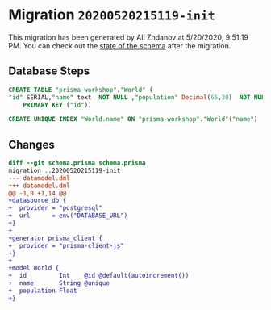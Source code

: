 # Migration `20200520215119-init`

This migration has been generated by Ali Zhdanov at 5/20/2020, 9:51:19 PM.
You can check out the [state of the schema](./schema.prisma) after the migration.

## Database Steps

```sql
CREATE TABLE "prisma-workshop"."World" (
"id" SERIAL,"name" text  NOT NULL ,"population" Decimal(65,30)  NOT NULL ,
    PRIMARY KEY ("id"))

CREATE UNIQUE INDEX "World.name" ON "prisma-workshop"."World"("name")
```

## Changes

```diff
diff --git schema.prisma schema.prisma
migration ..20200520215119-init
--- datamodel.dml
+++ datamodel.dml
@@ -1,0 +1,14 @@
+datasource db {
+  provider = "postgresql"
+  url      = env("DATABASE_URL")
+}
+
+generator prisma_client {
+  provider = "prisma-client-js"
+}
+     
+model World {
+  id         Int    @id @default(autoincrement())
+  name       String @unique
+  population Float
+}
```


